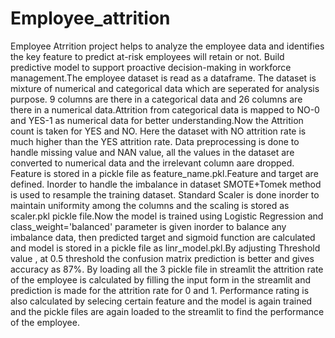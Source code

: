 # Employee_attrition
Employee Atrrition project helps to analyze the employee data and identifies the key feature to predict at-risk employees will retain or not.
Build predictive model to support proactive decision-making in workforce management.The employee dataset is read as a dataframe. The dataset is mixture of numerical and categorical data which are seperated for analysis purpose. 9 columns are there in a categorical data and 26 columns are there in a numerical data.Attrition from categorical data is mapped to NO-0 and YES-1 as numerical data for better understanding.Now the Attrition count is taken for YES and NO. Here the dataset with NO attrition rate is much higher than the YES attrition rate. Data preprocessing is done to handle missing value and NAN value, all the values in the dataset are converted to numerical data and the irrelevant column aare dropped. Feature is stored in a pickle file as feature_name.pkl.Feature and target are defined. Inorder to handle the imbalance in dataset SMOTE+Tomek method is used to resample the training dataset.
   Standard Scaler is done inorder to maintain uniformity among the columns and the scaling is stored as scaler.pkl pickle file.Now the model is trained using Logistic Regression and class_weight='balanced' parameter is given inorder to balance any imbalance data, then predicted target and sigmoid function are calculated and model is stored in a pickle file as linr_model.pkl.By adjusting Threshold value , at 0.5 threshold the confusion matrix prediction is better and gives accuracy as 87%.
   By loading all the 3 pickle file in streamlit the attrition rate of the employee is calculated by filling the input form in the streamlit and prediction is made for the attrition rate for 0 and 1. Performance rating is also calculated by selecing certain feature and the model is again trained and the pickle files are again loaded to the streamlit to find the performance of the employee.
